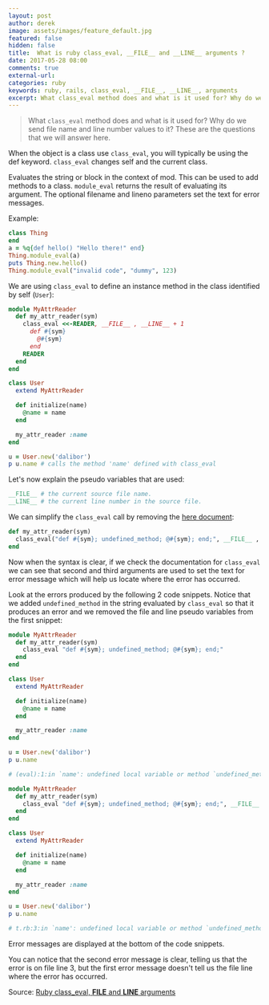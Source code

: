 ```yaml
---
layout: post
author: derek
image: assets/images/feature_default.jpg
featured: false
hidden: false
title:  What is ruby class_eval, __FILE__ and __LINE__ arguments ?
date: 2017-05-28 08:00
comments: true
external-url:
categories: ruby
keywords: ruby, rails, class_eval, __FILE__, __LINE__, arguments
excerpt: What class_eval method does and what is it used for? Why do we send file name and line number values to it? These are the questions that we will answer here.
---
```


>What `class_eval` method does and what is it used for? Why do we send file name and line number values to it? These are the questions that we will answer here.

When the object is a class use `class_eval`, you will typically be using the def keyword. `class_eval` changes self and the current class.

Evaluates the string or block in the context of mod. This can be used to add methods to a class. `module_eval` returns the result of evaluating its argument. The optional filename and lineno parameters set the text for error messages.

Example:

```ruby
class Thing
end
a = %q{def hello() "Hello there!" end}
Thing.module_eval(a)
puts Thing.new.hello()
Thing.module_eval("invalid code", "dummy", 123)
```


We are using `class_eval` to define an instance method in the class identified by self (`User`):

```ruby
module MyAttrReader
  def my_attr_reader(sym)
    class_eval <<-READER, __FILE__ , __LINE__ + 1
      def #{sym}
        @#{sym}
      end
    READER
  end
end

class User
  extend MyAttrReader

  def initialize(name)
    @name = name
  end

  my_attr_reader :name
end

u = User.new('dalibor')
p u.name # calls the method 'name' defined with class_eval
```

Let's now explain the pseudo variables that are used:

```ruby
__FILE__ # the current source file name.
__LINE__ # the current line number in the source file.
```

We can simplify the `class_eval` call by removing the [here document](http://docs.huihoo.com/ruby/ruby-man-1.4/syntax.html#here_doc%20syntax):

```ruby
def my_attr_reader(sym)
  class_eval("def #{sym}; undefined_method; @#{sym}; end;", __FILE__ , __LINE__ )
end
```

Now when the syntax is clear, if we check the documentation for `class_eval` we can see that second and third arguments are used to set the text for error message which will help us locate where the error has occurred.

Look at the errors produced by the following 2 code snippets. Notice that we added `undefined_method` in the string evaluated by `class_eval` so that it produces an error and we removed the file and line pseudo variables from the first snippet:

```ruby
module MyAttrReader
  def my_attr_reader(sym)
    class_eval "def #{sym}; undefined_method; @#{sym}; end;"
  end
end

class User
  extend MyAttrReader

  def initialize(name)
    @name = name
  end

  my_attr_reader :name
end

u = User.new('dalibor')
p u.name

# (eval):1:in `name': undefined local variable or method `undefined_method' for # (NameError)
```

```ruby
module MyAttrReader
  def my_attr_reader(sym)
    class_eval "def #{sym}; undefined_method; @#{sym}; end;", __FILE__ , __LINE__
  end
end

class User
  extend MyAttrReader

  def initialize(name)
    @name = name
  end

  my_attr_reader :name
end

u = User.new('dalibor')
p u.name

# t.rb:3:in `name': undefined local variable or method `undefined_method' for # (NameError)
```


Error messages are displayed at the bottom of the code snippets.

You can notice that the second error message is clear, telling us that the error is on file line 3, but the first error message doesn't tell us the file line where the error has occurred.

Source: [Ruby class_eval, __FILE__ and __LINE__ arguments](https://dalibornasevic.com/posts/16-ruby-class_eval-__file__-and-__line__-arguments)

